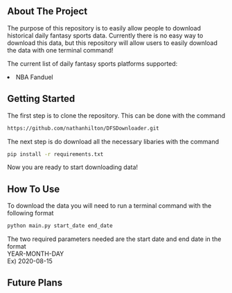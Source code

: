 ## About The Project

The purpose of this repository is to easily allow people to download historical daily fantasy sports data. Currently there is no easy way to download this data, but this repository will allow users to easily download the data with one terminal command! <br />

The current list of daily fantasy sports platforms supported:
<li>NBA Fanduel</li>


## Getting Started

The first step is to clone the repository. This can be done with the command 
   ```sh
   https://github.com/nathanhilton/DFSDownloader.git
   ```

The next step is do download all the necessary libaries with the command
   ```sh
   pip install -r requirements.txt
   ```
Now you are ready to start downloading data!


## How To Use

To download the data you will need to run a terminal command with the following format
   ```sh
   python main.py start_date end_date
   ```

The two required parameters needed are the start date and end date in the format <br />
YEAR-MONTH-DAY <br />
Ex) 2020-08-15


## Future Plans
